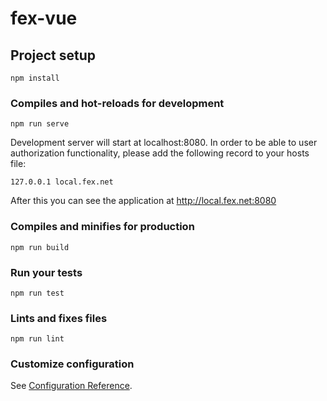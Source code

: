 # fex-vue

## Project setup
```
npm install
```

### Compiles and hot-reloads for development
```
npm run serve
```
Development server will start at localhost:8080. In order to be able to user authorization functionality, please add the following record to your hosts file:
```
127.0.0.1 local.fex.net
```
After this you can see the application at http://local.fex.net:8080

### Compiles and minifies for production
```
npm run build
```

### Run your tests
```
npm run test
```

### Lints and fixes files
```
npm run lint
```

### Customize configuration
See [Configuration Reference](https://cli.vuejs.org/config/).
